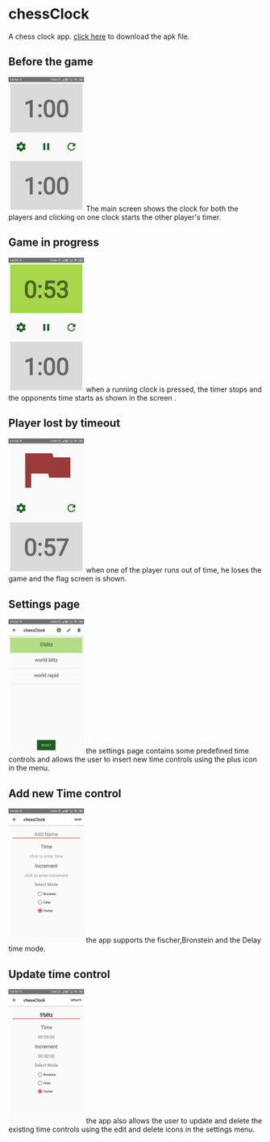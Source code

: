 # chessClock
A chess clock app. [click here](https://github.com/MansoorCM/chessClock/blob/master/chessClock.apk) to download the apk file.

## Before the game
<img src="main.jpg" width=150>
 The main screen shows the clock for both the players and clicking 
on one clock starts the other player's timer.

## Game in progress
<img src="play.jpg" width=150>
when a running clock is pressed, the timer stops and the opponents time starts as shown in the screen . 

## Player lost by timeout
<img src="flag.jpg" width=150>
when one of the player runs out of time, he loses the game and the flag screen 
is shown.

## Settings page
<img src="timecontrol.jpg" width=150>
the settings page contains some predefined time controls and allows the user
to insert new time controls using the plus icon in the menu.

## Add new Time control
<img src="newtimecontrol.jpg" width=150>
the app supports the fischer,Bronstein and the Delay time mode.

## Update time control
<img src="updatetime.jpg" width=150>
the app also allows the user to 
update and delete the existing time controls using the edit and delete icons in the settings menu.
